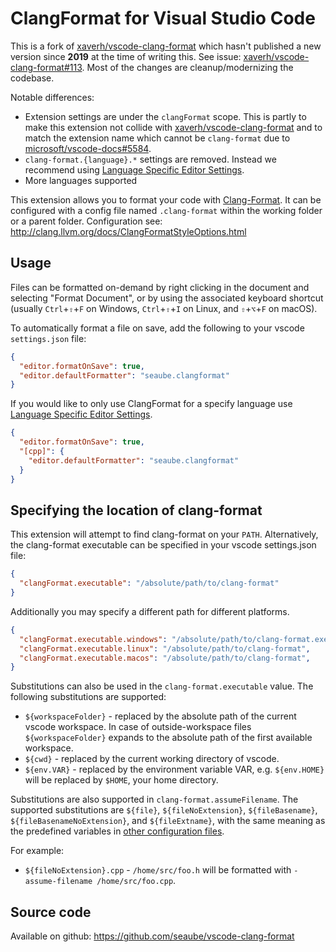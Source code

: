 # ClangFormat for Visual Studio Code

This is a fork of [xaverh/vscode-clang-format](https://github.com/xaverh/vscode-clang-format) which hasn't published a new version since **2019** at the time of writing this. See issue: [xaverh/vscode-clang-format#113](https://github.com/xaverh/vscode-clang-format/issues/113). Most of the changes are cleanup/modernizing the codebase.

Notable differences:

* Extension settings are under the `clangFormat` scope. This is partly to make this extension not collide with [xaverh/vscode-clang-format](https://github.com/xaverh/vscode-clang-format) and to match the extension name which cannot be `clang-format` due to [microsoft/vscode-docs#5584](https://github.com/microsoft/vscode-docs/issues/5584).
* `clang-format.{language}.*` settings are removed. Instead we recommend using [Language Specific Editor Settings](https://code.visualstudio.com/docs/getstarted/settings#_language-specific-editor-settings).
* More languages supported

This extension allows you to format your code with [Clang-Format](http://clang.llvm.org/docs/ClangFormat.html). It can be configured with a config file named `.clang-format` within the working folder or a parent folder. Configuration see: <http://clang.llvm.org/docs/ClangFormatStyleOptions.html>

## Usage

Files can be formatted on-demand by right clicking in the document and selecting "Format Document", or by using the associated keyboard shortcut (usually `Ctrl`+`⇧`+`F` on Windows, `Ctrl`+`⇧`+`I` on Linux, and `⇧`+`⌥`+`F` on macOS).

To automatically format a file on save, add the following to your
vscode `settings.json` file:

```json
{
  "editor.formatOnSave": true,
  "editor.defaultFormatter": "seaube.clangformat"
}
```

If you would like to only use ClangFormat for a specify language use [Language Specific Editor Settings](https://code.visualstudio.com/docs/getstarted/settings#_language-specific-editor-settings).

```json
{
  "editor.formatOnSave": true,
  "[cpp]": {
    "editor.defaultFormatter": "seaube.clangformat"
  }
}
```

## Specifying the location of clang-format

This extension will attempt to find clang-format on your `PATH`. Alternatively, the clang-format executable can be specified in your vscode settings.json file:

```json
{
  "clangFormat.executable": "/absolute/path/to/clang-format"
}
```

Additionally you may specify a different path for different platforms.

```json
{
  "clangFormat.executable.windows": "/absolute/path/to/clang-format.exe",
  "clangFormat.executable.linux": "/absolute/path/to/clang-format",
  "clangFormat.executable.macos": "/absolute/path/to/clang-format",
}
```

Substitutions can also be used in the `clang-format.executable` value.
The following substitutions are supported:

* `${workspaceFolder}` - replaced by the absolute path of the current vscode workspace. In case of outside-workspace files `${workspaceFolder}` expands to the absolute path of the first available workspace.
* `${cwd}` - replaced by the current working directory of vscode.
* `${env.VAR}` - replaced by the environment variable VAR, e.g. `${env.HOME}` will be replaced by `$HOME`, your home directory.

Substitutions are also supported in `clang-format.assumeFilename`. The supported
substitutions are `${file}`, `${fileNoExtension}`, `${fileBasename}`,
`${fileBasenameNoExtension}`, and `${fileExtname}`, with the same meaning as the
predefined variables in [other configuration files](https://code.visualstudio.com/docs/editor/variables-reference).

For example:

* `${fileNoExtension}.cpp` - `/home/src/foo.h` will be formatted with `-assume-filename /home/src/foo.cpp`.

## Source code

Available on github: <https://github.com/seaube/vscode-clang-format>
